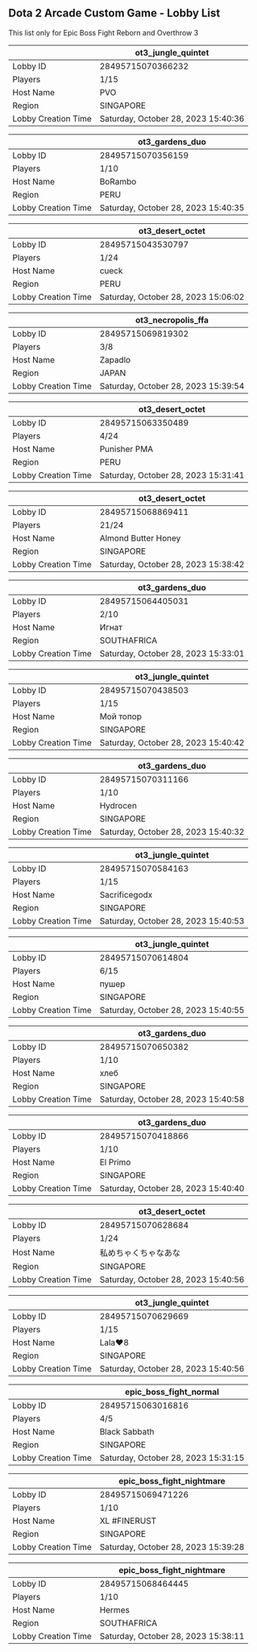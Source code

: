 ## Dota 2 Arcade Custom Game - Lobby List

This list only for Epic Boss Fight Reborn and Overthrow 3

|  | ot3_jungle_quintet |
| ------ | ------ |
| Lobby ID | 28495715070366232 |
| Players | 1/15 |
| Host Name | PVO |
| Region | SINGAPORE |
| Lobby Creation Time | Saturday, October 28, 2023 15:40:36 |


|  | ot3_gardens_duo |
| ------ | ------ |
| Lobby ID | 28495715070356159 |
| Players | 1/10 |
| Host Name | BoRambo |
| Region | PERU |
| Lobby Creation Time | Saturday, October 28, 2023 15:40:35 |


|  | ot3_desert_octet |
| ------ | ------ |
| Lobby ID | 28495715043530797 |
| Players | 1/24 |
| Host Name | cueck |
| Region | PERU |
| Lobby Creation Time | Saturday, October 28, 2023 15:06:02 |


|  | ot3_necropolis_ffa |
| ------ | ------ |
| Lobby ID | 28495715069819302 |
| Players | 3/8 |
| Host Name | Zapadlo |
| Region | JAPAN |
| Lobby Creation Time | Saturday, October 28, 2023 15:39:54 |


|  | ot3_desert_octet |
| ------ | ------ |
| Lobby ID | 28495715063350489 |
| Players | 4/24 |
| Host Name | Punisher PMA |
| Region | PERU |
| Lobby Creation Time | Saturday, October 28, 2023 15:31:41 |


|  | ot3_desert_octet |
| ------ | ------ |
| Lobby ID | 28495715068869411 |
| Players | 21/24 |
| Host Name | Almond Butter Honey |
| Region | SINGAPORE |
| Lobby Creation Time | Saturday, October 28, 2023 15:38:42 |


|  | ot3_gardens_duo |
| ------ | ------ |
| Lobby ID | 28495715064405031 |
| Players | 2/10 |
| Host Name | Игнат |
| Region | SOUTHAFRICA |
| Lobby Creation Time | Saturday, October 28, 2023 15:33:01 |


|  | ot3_jungle_quintet |
| ------ | ------ |
| Lobby ID | 28495715070438503 |
| Players | 1/15 |
| Host Name | Мой топор |
| Region | SINGAPORE |
| Lobby Creation Time | Saturday, October 28, 2023 15:40:42 |


|  | ot3_gardens_duo |
| ------ | ------ |
| Lobby ID | 28495715070311166 |
| Players | 1/10 |
| Host Name | Hydrocen |
| Region | SINGAPORE |
| Lobby Creation Time | Saturday, October 28, 2023 15:40:32 |


|  | ot3_jungle_quintet |
| ------ | ------ |
| Lobby ID | 28495715070584163 |
| Players | 1/15 |
| Host Name | Sacrificegodx |
| Region | SINGAPORE |
| Lobby Creation Time | Saturday, October 28, 2023 15:40:53 |


|  | ot3_jungle_quintet |
| ------ | ------ |
| Lobby ID | 28495715070614804 |
| Players | 6/15 |
| Host Name | пушер |
| Region | SINGAPORE |
| Lobby Creation Time | Saturday, October 28, 2023 15:40:55 |


|  | ot3_gardens_duo |
| ------ | ------ |
| Lobby ID | 28495715070650382 |
| Players | 1/10 |
| Host Name | хлеб |
| Region | SINGAPORE |
| Lobby Creation Time | Saturday, October 28, 2023 15:40:58 |


|  | ot3_gardens_duo |
| ------ | ------ |
| Lobby ID | 28495715070418866 |
| Players | 1/10 |
| Host Name | El Primo |
| Region | SINGAPORE |
| Lobby Creation Time | Saturday, October 28, 2023 15:40:40 |


|  | ot3_desert_octet |
| ------ | ------ |
| Lobby ID | 28495715070628684 |
| Players | 1/24 |
| Host Name | 私めちゃくちゃなあな |
| Region | SINGAPORE |
| Lobby Creation Time | Saturday, October 28, 2023 15:40:56 |


|  | ot3_jungle_quintet |
| ------ | ------ |
| Lobby ID | 28495715070629669 |
| Players | 1/15 |
| Host Name | Lala♥ |
| Region | SINGAPORE |
| Lobby Creation Time | Saturday, October 28, 2023 15:40:56 |


|  | epic_boss_fight_normal |
| ------ | ------ |
| Lobby ID | 28495715063016816 |
| Players | 4/5 |
| Host Name | Black Sabbath |
| Region | SINGAPORE |
| Lobby Creation Time | Saturday, October 28, 2023 15:31:15 |


|  | epic_boss_fight_nightmare |
| ------ | ------ |
| Lobby ID | 28495715069471226 |
| Players | 1/10 |
| Host Name | XL #FINERUST |
| Region | SINGAPORE |
| Lobby Creation Time | Saturday, October 28, 2023 15:39:28 |


|  | epic_boss_fight_nightmare |
| ------ | ------ |
| Lobby ID | 28495715068464445 |
| Players | 1/10 |
| Host Name | Hermes |
| Region | SOUTHAFRICA |
| Lobby Creation Time | Saturday, October 28, 2023 15:38:11 |


